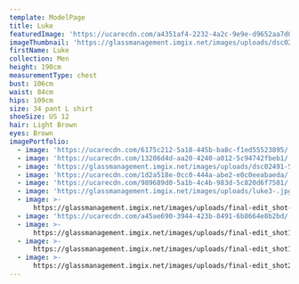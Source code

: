 ```yaml
---
template: ModelPage
title: Luke
featuredImage: 'https://ucarecdn.com/a4351af4-2232-4a2c-9e9e-d9652aa7d0fb/'
imageThumbnail: 'https://glassmanagement.imgix.net/images/uploads/dsc02491-5-1-2.jpg'
firstName: Luke
collection: Men
height: 190cm
measurementType: chest
bust: 106cm
waist: 84cm
hips: 109cm
size: 34 pant L shirt
shoeSize: US 12
hair: Light Brown
eyes: Brown
imagePortfolio:
  - image: 'https://ucarecdn.com/6175c212-5a18-445b-ba8c-f1ed55523895/'
  - image: 'https://ucarecdn.com/13206d4d-aa20-4240-a012-5c94742fbeb1/'
  - image: 'https://glassmanagement.imgix.net/images/uploads/dsc02491-5-1-2.jpg'
  - image: 'https://ucarecdn.com/1d2a518e-0cc0-444a-abe2-e0c0eeabaeda/'
  - image: 'https://ucarecdn.com/989689d0-5a1b-4c4b-983d-5c820d6f7501/'
  - image: 'https://glassmanagement.imgix.net/images/uploads/luke3-.jpg'
  - image: >-
      https://glassmanagement.imgix.net/images/uploads/final-edit_shot-4_6623_preview.jpg
  - image: 'https://ucarecdn.com/a45ae690-3944-423b-8491-6b8664e8b2bd/'
  - image: >-
      https://glassmanagement.imgix.net/images/uploads/final-edit_shot1_6066_preview.jpg
  - image: >-
      https://glassmanagement.imgix.net/images/uploads/final-edit_shot1_6215_preview.jpg
  - image: >-
      https://glassmanagement.imgix.net/images/uploads/final-edit_shot2_6365-1_preview.jpg
---
```


